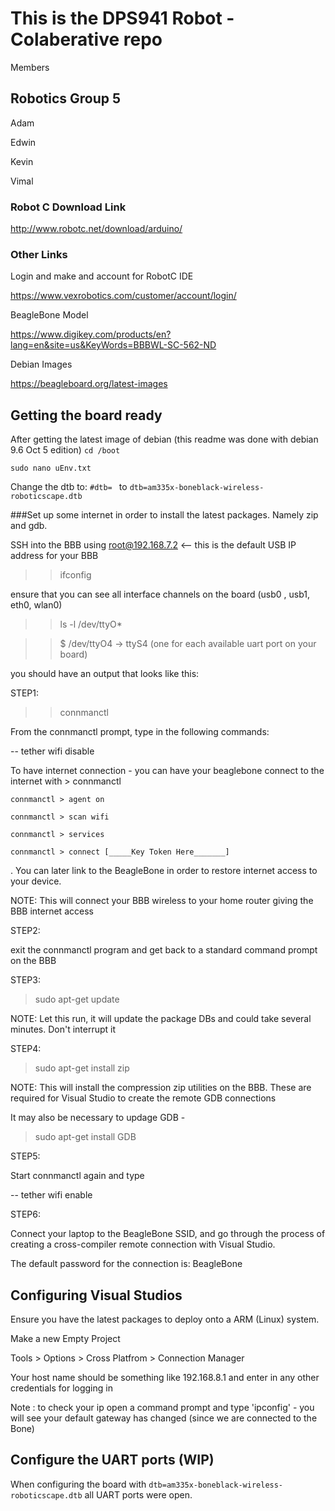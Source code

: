 # This is the DPS941 Robot - Colaberative repo

Members
## Robotics Group 5
Adam

Edwin

Kevin

Vimal


### Robot C Download Link

http://www.robotc.net/download/arduino/ 

### Other Links 

Login and make and account for RobotC IDE

https://www.vexrobotics.com/customer/account/login/

BeagleBone Model

https://www.digikey.com/products/en?lang=en&site=us&KeyWords=BBBWL-SC-562-ND

Debian Images

https://beagleboard.org/latest-images

## Getting the board ready

After getting the latest image of debian (this readme was done with debian 9.6 Oct 5 edition)
``cd /boot``

``sudo nano uEnv.txt``

Change the dtb to:
``#dtb= `` to 
``dtb=am335x-boneblack-wireless-roboticscape.dtb``

###Set up some internet in order to install the latest packages. Namely zip and gdb.

SSH into the BBB using root@192.168.7.2  <-- this is the default USB IP address for your BBB

>> ifconfig 

ensure that you can see all interface channels on the board (usb0 , usb1, eth0, wlan0)

>> ls -l /dev/ttyO*

>> $ /dev/ttyO4 -> ttyS4 (one for each available uart port on your board)



you should have an output that looks like this:

STEP1:

>> connmanctl

From the connmanctl prompt, type in the following commands:

-- tether wifi disable

To have internet connection - you can have your beaglebone connect to the internet with  > connmanctl

``connmanctl > agent on``

``connmanctl > scan wifi``

``connmanctl > services``

``connmanctl > connect [_____Key Token Here_______]``

<Find your home router and copy the service tag key>. You can later link to the BeagleBone in order to restore internet access to your device.
      

NOTE:  This will connect your BBB wireless to your home router giving the BBB internet access

STEP2:

exit the connmanctl program and get back to a standard command prompt on the BBB

STEP3:

> sudo apt-get update

NOTE:  Let this run, it will update the package DBs and could take several minutes.  Don't interrupt it

STEP4:

> sudo apt-get install zip

NOTE:  This will install the compression zip utilities on the BBB.  These are required for Visual Studio to create the remote GDB connections

It may also be necessary to updage GDB - 

>sudo apt-get install GDB


STEP5:

Start connmanctl again and type

-- tether wifi enable

STEP6:

Connect your laptop to the BeagleBone SSID, and go through the process of creating a cross-compiler remote connection with Visual Studio.

The default password for the connection is: BeagleBone 




## Configuring Visual Studios

Ensure you have the latest packages to deploy onto a ARM (Linux) system.

Make a new Empty Project

Tools >
      Options > 
              Cross Platfrom > 
                             Connection Manager

Your host name should be something like 192.168.8.1 and enter in any other credentials for logging in

Note : to check your ip open a command prompt and type 'ipconfig' - you will see your default gateway has changed (since we are connected to the Bone)

## Configure the UART ports (WIP)

When configuring the board with ``dtb=am335x-boneblack-wireless-roboticscape.dtb`` all UART ports were open.




